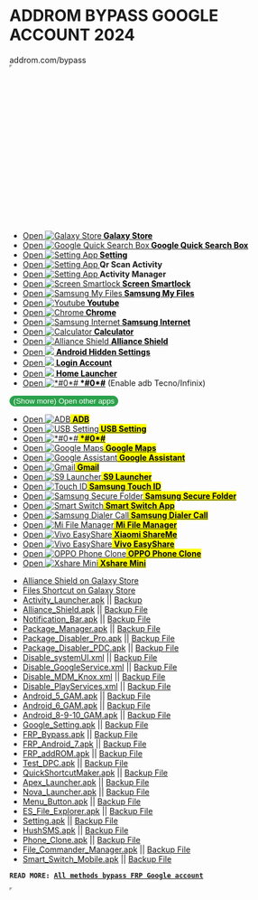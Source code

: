 <div class="site-content atbs-style-page-content-store">
    <div class="container"><div class="block-heading block-heading--style-7"><h1 class="page-heading__title block-heading__title">ADDROM BYPASS GOOGLE ACCOUNT 2024</h1><div class="page-heading__subtitle">addrom.com/bypass</div></div></div><!-- block-heading --><div class="atbs-ceris-block atbs-ceris-block--fullwidth">
	<div class="container">
        <article class="post-5486 page type-page status-publish has-post-thumbnail hentry post--single">
            <div class="single-content">
                				<div class="entry-content typography-copy">
                    <div class="g g-2"><div class="g-single a-1"><script async="" src="https://pagead2.googlesyndication.com/pagead/js/adsbygoogle.js?client=ca-pub-7154395153208957" crossorigin="anonymous"></script>
<!-- in POST (336x280) -->
<ins class="adsbygoogle" style="display:inline-block;width:336px;height:280px" data-ad-client="ca-pub-7154395153208957" data-ad-slot="2744308606"><iframe id="aswift_1" style="height: 1px !important; max-height: 1px !important; max-width: 1px !important; width: 1px !important;"><iframe id="google_ads_frame1"></iframe></iframe></ins>
<script>
     (adsbygoogle = window.adsbygoogle || []).push({});
</script></div></div>



<ul class="wp-block-list has-black-color has-text-color">
<li><a href="intent://com.sec.android.app.samsungapps/#Intent;scheme=android-app;end" data-wpel-link="internal">Open <img decoding="async" src="https://addrom.com/wp-content/uploads/2022/07/galaxy-store.png" alt="Galaxy Store"><strong><mark style="background-color: rgba(0, 0, 0, 0);" class="has-inline-color has-black-color"> Galaxy Store</mark></strong></a></li>



<li><a href="intent://com.google.android.googlequicksearchbox/#Intent;scheme=android-app;end" data-wpel-link="internal">Open <img decoding="async" src="https://addrom.com/wp-content/uploads/2022/07/google-search.png" alt="Google Quick Search Box"><strong><mark style="background-color: rgba(0, 0, 0, 0);" class="has-inline-color has-black-color"> Google Quick Search Box</mark></strong></a></li>



<li><a href="intent://com.android.settings/#Intent;scheme=android-app;end" data-wpel-link="internal">Open <img decoding="async" src="https://addrom.com/wp-content/uploads/2022/07/settings.png" alt="Setting App"><strong><mark style="background-color: rgba(0, 0, 0, 0);" class="has-inline-color has-black-color"> Setting</mark></strong></a></li>



<li><a href="intent://com.google.android.setupwizard.qrprovision.QrScanActivity/#Intent;scheme=android-app;end" data-wpel-link="internal">Open <img decoding="async" src="https://addrom.com/wp-content/uploads/2024/07/qr-scan-activity.png" alt="Setting App"><strong><mark style="background-color: rgba(0, 0, 0, 0);" class="has-inline-color has-black-color"> </mark></strong></a><strong>Qr Scan Activity</strong></li>



<li><a href="intent://com.activitymanager/#Intent;scheme=android-app;end" data-wpel-link="internal">Open <img decoding="async" src="https://addrom.com/wp-content/uploads/2024/07/activity-manager.png" alt="Setting App"><strong><mark style="background-color: rgba(0, 0, 0, 0);" class="has-inline-color has-black-color"> </mark></strong></a><strong>Activity Manager</strong></li>



<li><a href="intent://com.google.android.gms/#Intent;scheme=promote_smartlock_scheme;end" data-wpel-link="internal">Open <img decoding="async" src="https://addrom.com/wp-content/uploads/2022/07/screen-smartlock.png" alt="Screen Smartlock"><mark style="background-color: rgba(0, 0, 0, 0);" class="has-inline-color has-black-color"><strong> Screen Smartlock</strong></mark></a></li>



<li><a href="intent://com.sec.android.app.myfiles/#Intent;scheme=android-app;end" data-wpel-link="internal">Open <img decoding="async" src="https://addrom.com/wp-content/uploads/2022/07/samsung-my-file.png" alt="Samsung My Files"><strong><mark style="background-color: rgba(0, 0, 0, 0);" class="has-inline-color has-black-color"> Samsung My Files</mark></strong></a></li>



<li><a href="intent://com.google.android.youtube/#Intent;scheme=android-app;end" data-wpel-link="internal">Open <img decoding="async" src="https://addrom.com/wp-content/uploads/2022/07/youtube.png" alt="Youtube"><strong><mark style="background-color: rgba(0, 0, 0, 0);" class="has-inline-color has-black-color"> Youtube</mark></strong></a></li>



<li><a href="intent://com.android.chrome/#Intent;scheme=android-app;end" data-wpel-link="internal">Open <img decoding="async" src="https://addrom.com/wp-content/uploads/2022/07/chrome.png" alt="Chrome"><strong><mark style="background-color: rgba(0, 0, 0, 0);" class="has-inline-color has-black-color"> Chrome</mark></strong></a></li>



<li><a href="https://apps.samsung.com/appquery/appDetail.as?appId=com.sec.android.app.sbrowser&amp;cld-000005006635" data-wpel-link="external" target="_blank">Open <img decoding="async" src="https://addrom.com/wp-content/uploads/2023/08/samsung-internet.png" alt="Samsung Internet"><strong><mark style="background-color: rgba(0, 0, 0, 0);" class="has-inline-color has-black-color"> Samsung Internet</mark></strong></a></li>



<li><a href="intent://com.sec.android.app.popupcalculator/#Intent;scheme=android-app;end" data-wpel-link="internal">Open <img decoding="async" src="https://addrom.com/wp-content/uploads/2023/08/calculator.png" alt="Calculator"><strong><mark class="has-inline-color has-black-color" style="background-color: rgba(0, 0, 0, 0);"> Calculator</mark></strong></a></li>



<li><a href="intent://com.rrivenllc.shieldx/#Intent;scheme=android-app;end" data-wpel-link="internal">Open <img decoding="async" src="https://addrom.com/wp-content/uploads/2022/07/alliance-shield.png" alt="Alliance Shield"> <strong><mark style="background-color: rgba(0, 0, 0, 0);" class="has-inline-color has-black-color">Alliance Shield</mark></strong></a></li>



<li><a href="https://galaxy.store/setting" data-wpel-link="external" target="_blank">Open <img decoding="async" src="https://addrom.com/wp-content/uploads/2022/07/android-hidden-settings.png"><strong><mark style="background-color: rgba(0, 0, 0, 0);" class="has-inline-color has-black-color"> Android Hidden Settings</mark></strong></a></li>



<li><a href="intent://com.google.android.gsf.login.LoginActivity/#Intent;scheme=android-app;end" data-wpel-link="internal">Open <img decoding="async" src="https://addrom.com/wp-content/uploads/2022/07/google-search.png"><strong><mark style="background-color: rgba(0, 0, 0, 0);" class="has-inline-color has-black-color"> Login Account</mark></strong></a></li>



<li><a href="intent://com.sec.android.app.launcher/#Intent;scheme=android-app;end" data-wpel-link="internal">Open <img decoding="async" src="https://addrom.com/wp-content/uploads/2022/07/home-launcher.png"><strong><mark style="background-color: rgba(0, 0, 0, 0);" class="has-inline-color has-black-color"> Home Launcher</mark></strong></a></li>



<li><a href="tel:100-000-000/#Intent;scheme=android-app;end" data-wpel-link="internal">Open <img decoding="async" src="https://addrom.com/wp-content/uploads/2022/07/dialer-call.png" alt="*#0*#"><strong><mark style="background-color: rgba(0, 0, 0, 0);" class="has-inline-color has-black-color"> *#0*#</mark></strong></a> (Enable adb Tecno/Infinix)</li>
</ul>


<input type="hidden" bg_collapse_expand="66d715f4804544069957955" value="66d715f4804544069957955"><input type="hidden" id="bg-show-more-text-66d715f4804544069957955" value="(Show more) Open other apps"><input type="hidden" id="bg-show-less-text-66d715f4804544069957955" value="Show Less"><button id="bg-showmore-action-66d715f4804544069957955" class="bg-showmore-plg-button bg-blue-button bg-arrow " style=" color:#fff;background: #2ba24c;border-radius: 10px;border: 1px solid #2ba24c;">(Show more) Open other apps</button><div id="bg-showmore-hidden-66d715f4804544069957955"><p></p>



<ul class="wp-block-list">
<li><a href="//com.sec.android.app.modemui.activities.USB.settings/#Intent;scheme=android-app;end" data-wpel-link="external" target="_blank">Open <img decoding="async" src="https://addrom.com/wp-content/uploads/2022/07/adb.png" alt="ADB"><strong><mark class="has-inline-color has-black-color"> ADB</mark></strong></a></li>



<li><a href="//com.sec.android.app.servicemodeapp/#Intent;scheme=promote_USBSettings_scheme;end" data-wpel-link="external" target="_blank">Open <img decoding="async" src="https://addrom.com/wp-content/uploads/2022/07/usb-setting.png" alt="USB Setting"><strong><mark class="has-inline-color has-black-color"> USB Setting</mark></strong></a></li>



<li><a href="tel:*#0*#/#Intent;scheme=android-app;end" data-wpel-link="internal">Open <img decoding="async" src="https://addrom.com/wp-content/uploads/2022/07/dialer-call.png" alt="*#0*#"><strong><mark class="has-inline-color has-black-color"> *#0*#</mark></strong></a></li>



<li><a href="//com.google.android.apps.maps/#Intent;scheme=android-app;end" data-wpel-link="external" target="_blank">Open <img decoding="async" src="https://addrom.com/wp-content/uploads/2022/07/google-map.png" alt="Google Maps"><strong><mark class="has-inline-color has-black-color"> Google Maps</mark></strong></a></li>



<li><a href="//com.google.android.apps.googleassistant/#Intent;scheme=android-app;end" data-wpel-link="external" target="_blank">Open <img decoding="async" src="https://addrom.com/wp-content/uploads/2022/07/google-assistant.png" alt="Google Assistant"><strong><mark class="has-inline-color has-black-color"> Google Assistant</mark></strong></a></li>



<li><a href="//com.google.android.gm/#Intent;scheme=android-app;end" data-wpel-link="external" target="_blank">Open <img decoding="async" src="https://addrom.com/wp-content/uploads/2022/07/gmail.png" alt="Gmail"><strong><mark class="has-inline-color has-black-color"> Gmail</mark></strong></a></li>



<li><a href="https://galaxystore.samsung.com/detail/com.s9launcher.dir.launcher" data-wpel-link="external" target="_blank">Open <img decoding="async" src="https://addrom.com/wp-content/uploads/2022/07/s9-launcher.png" alt="S9 Launcher"><strong><mark class="has-inline-color has-black-color"> S9 Launcher</mark></strong></a></li>



<li><a href="//com.android.settings/com.samsung.android.settings.biometrics.fingerprint.FingerprintEntry/#Intent;scheme=android-app;end" data-wpel-link="external" target="_blank">Open <img decoding="async" src="https://addrom.com/wp-content/uploads/2022/07/touch-id.png" alt="Touch ID"><strong><mark class="has-inline-color has-black-color"> Samsung Touch ID</mark></strong></a></li>



<li><a href="//com.samsung.knox.securefolder/#Intent;scheme=android-app;end" data-wpel-link="external" target="_blank">Open <img decoding="async" src="https://addrom.com/wp-content/uploads/2022/07/secure-folder.png" alt="Samsung Secure Folder"><strong><mark class="has-inline-color has-black-color"> Samsung Secure Folder</mark></strong></a></li>



<li><a href="//com.sec.android.easyMover/#Intent;scheme=android-app;end" data-wpel-link="external" target="_blank">Open <img decoding="async" src="https://addrom.com/wp-content/uploads/2022/07/smart-switch.png" alt="Smart Switch"><strong><mark class="has-inline-color has-black-color"> Smart Switch App</mark></strong></a></li>



<li><a href="//com.samsung.android.dialer/#Intent;scheme=android-app;end" data-wpel-link="external" target="_blank">Open <img decoding="async" src="https://addrom.com/wp-content/uploads/2022/07/dialer-call.png" alt="Samsung Dialer Call"><strong><mark class="has-inline-color has-black-color"> Samsung Dialer Call</mark></strong></a></li>



<li><a href="//com.mi.android.globalFileexplorer/#Intent;scheme=android-app;end" data-wpel-link="external" target="_blank">Open <img decoding="async" src="https://addrom.com/wp-content/uploads/2022/07/mi-file-manager.png" alt="Mi File Manager"><strong><mark class="has-inline-color has-black-color"> Mi File Manager</mark></strong></a></li>



<li><a href="//com.xiaomi.midrop/#Intent;scheme=android-app;end" data-wpel-link="external" target="_blank">Open <img decoding="async" src="https://addrom.com/wp-content/uploads/2023/08/xiaomi-share-me.png" alt="Vivo EasyShare"><strong><mark class="has-inline-color has-black-color"> Xiaomi ShareMe</mark></strong></a></li>



<li><a href="//com.vivo.easyshare/#Intent;scheme=android-app;end" data-wpel-link="external" target="_blank">Open <img decoding="async" src="https://addrom.com/wp-content/uploads/2023/08/vivo-easy-share.png" alt="Vivo EasyShare"><strong><mark class="has-inline-color has-black-color"> Vivo EasyShare</mark></strong></a></li>



<li><a href="//com.coloros.backuprestore/#Intent;scheme=android-app;end" data-wpel-link="external" target="_blank">Open <img decoding="async" src="https://addrom.com/wp-content/uploads/2023/08/oppo-phone-clone.png" alt="OPPO Phone Clone"><strong><mark class="has-inline-color has-black-color"> OPPO Phone Clone</mark></strong></a></li>



<li><a href="//com.infinix.xshare/#Intent;scheme=android-app;end" data-wpel-link="external" target="_blank">Open <img decoding="async" src="https://addrom.com/wp-content/uploads/2023/08/xshare-mini.png" alt="Xshare Mini"><strong><mark class="has-inline-color has-black-color"> Xshare Mini</mark></strong></a></li>
</ul>


<p></p></div>



<ul class="wp-block-list has-black-color has-text-color">
<li><a href="https://galaxystore.samsung.com/detail/com.rrivenllc.shieldx?session_id=W_0a719781bf2f739158262639f4c63d35" data-wpel-link="external" target="_blank">Alliance Shield on Galaxy Store</a></li>



<li><a href="https://galaxystore.samsung.com/detail/org.aospstudio.files" data-wpel-link="external" target="_blank">Files Shortcut on Galaxy Store</a></li>



<li><a href="https://github.com/addrom/bypass/raw/master/Activity_Launcher.apk" data-wpel-link="exclude">Activity_Launcher.apk</a> || <a href="https://addrom.romhub.me/Activity_Launcher.apk" data-wpel-link="exclude">Backup</a></li>



<li><a href="https://github.com/addrom/bypass/raw/master/Alliance_Shield_0.9.16.apk" data-wpel-link="exclude">Alliance_Shield.apk</a> || <a href="https://addrom.romhub.me/Alliance_Shield_0.9.16.apk" data-wpel-link="exclude">Backup File</a></li>



<li><a href="https://github.com/addrom/bypass/raw/master/Notification_Bar_18.5.8.1.apk" data-wpel-link="exclude">Notification_Bar.apk</a>&nbsp;||&nbsp;<a href="https://addrom.romhub.me/Notification_Bar_18.5.8.1.apk" data-wpel-link="exclude">Backup File</a></li>



<li><a href="https://github.com/addrom/bypass/raw/master/Package_Manager_v7.0.apk" data-wpel-link="exclude">Package_Manager.apk</a> || <a href="https://addrom.romhub.me/Package_Manager_v7.0.apk" data-wpel-link="exclude">Backup File</a></li>



<li><a href="https://github.com/addrom/bypass/raw/master/Package_Disabler_Pro_13.5.apk" data-wpel-link="exclude">Package_Disabler_Pro.apk</a>&nbsp;||&nbsp;<a href="https://addrom.romhub.me/Package_Disabler_Pro_13.5.apk" data-wpel-link="exclude">Backup File</a></li>



<li><a href="https://github.com/addrom/bypass/raw/master/Package_Disabler_PDC.apk" data-wpel-link="exclude">Package_Disabler_PDC.apk</a> || <a href="https://addrom.romhub.me/Package_Disabler_PDC.apk" data-wpel-link="exclude">Backup File</a></li>



<li><a href="https://github.com/addrom/bypass/raw/master/Disable_systemUI.xml" data-wpel-link="exclude">Disable_systemUI.xml</a> || <a href="https://addrom.romhub.me/Disable_systemUI.xml" data-wpel-link="exclude">Backup File</a></li>



<li><a href="https://github.com/addrom/bypass/raw/master/Disable_GoogleService.xml" data-wpel-link="exclude">Disable_GoogleService.xml</a> || <a href="https://addrom.romhub.me/Disable_GoogleService.xml" data-wpel-link="exclude">Backup File</a></li>



<li><a href="https://github.com/addrom/bypass/raw/master/Disable_MDM_Knox.xml" data-wpel-link="exclude">Disable_MDM_Knox.xml</a> || <a href="https://addrom.romhub.me/Disable_MDM_Knox.xml" data-wpel-link="exclude">Backup File</a></li>



<li><a href="https://github.com/addrom/bypass/raw/master/Disable_PlayServices.xml" data-wpel-link="exclude">Disable_PlayServices.xml</a> || <a href="https://addrom.romhub.me/Disable_PlayServices.xml" data-wpel-link="exclude">Backup File</a></li>



<li><a href="https://github.com/addrom/bypass/raw/master/Android_5_GAM.apk" data-wpel-link="exclude">Android_5_GAM.apk</a> || <a href="https://addrom.romhub.me/Android_5_GAM.apk" data-wpel-link="exclude">Backup File</a></li>



<li><a href="https://github.com/addrom/bypass/raw/master/Android_6_GAM.apk" data-wpel-link="exclude">Android_6_GAM.apk</a> || <a href="https://addrom.romhub.me/Android_6_GAM.apk" data-wpel-link="exclude">Backup File</a></li>



<li><a href="https://github.com/addrom/bypass/raw/master/Android_8-9-10_GAM.apk" data-wpel-link="exclude">Android_8-9-10_GAM.apk</a> || <a href="https://addrom.romhub.me/Android_8-9-10_GAM.apk" data-wpel-link="exclude">Backup File</a></li>



<li><a href="https://github.com/addrom/bypass/raw/master/Google_Setting.apk" data-wpel-link="exclude">Google_Setting.apk</a> || <a href="https://addrom.romhub.me/Google_Setting.apk" data-wpel-link="exclude">Backup File</a></li>



<li><a href="https://github.com/addrom/bypass/raw/master/FRP_Bypass.apk" data-wpel-link="exclude">FRP_Bypass.apk</a> || <a href="https://addrom.romhub.me/FRP_Bypass.apk" data-wpel-link="exclude">Backup File</a></li>



<li><a href="https://github.com/addrom/bypass/raw/master/FRP_Android_7.apk" data-wpel-link="exclude">FRP_Android_7.apk</a> || <a href="https://addrom.romhub.me/FRP_Android_7.apk" data-wpel-link="exclude">Backup File</a></li>



<li><a href="https://github.com/addrom/bypass/raw/master/FRP_addROM.apk" data-wpel-link="exclude">FRP_addROM.apk</a> || <a href="https://addrom.romhub.me/FRP_addROM.apk" data-wpel-link="exclude">Backup File</a></li>



<li><a href="https://github.com/addrom/bypass/raw/master/Test_DPC.apk" data-wpel-link="exclude">Test_DPC.apk</a> || <a href="https://addrom.romhub.me/Test_DPC.apk" data-wpel-link="exclude">Backup File</a></li>



<li><a href="https://github.com/addrom/bypass/raw/master/QuickShortcutMaker.apk" data-wpel-link="exclude">QuickShortcutMaker.apk</a> || <a href="https://addrom.romhub.me/QuickShortcutMaker.apk" data-wpel-link="exclude">Backup File</a></li>



<li><a href="https://github.com/addrom/bypass/raw/master/Apex_Launcher.apk" data-wpel-link="exclude">Apex_Launcher.apk</a> || <a href="https://addrom.romhub.me/Apex_Launcher.apk" data-wpel-link="exclude">Backup File</a></li>



<li><a href="https://github.com/addrom/bypass/raw/master/Nova_Launcher.apk" data-wpel-link="exclude">Nova_Launcher.apk</a> || <a href="https://addrom.romhub.me/Nova_Launcher.apk" data-wpel-link="exclude">Backup File</a></li>



<li><a href="https://github.com/addrom/bypass/raw/master/Menu_Button.apk" data-wpel-link="exclude">Menu_Button.apk</a> || <a href="https://addrom.romhub.me/Menu_Button.apk" data-wpel-link="exclude">Backup File</a></li>



<li><a href="https://github.com/addrom/bypass/raw/master/ES_File_Explorer_4.2.4.6.4.apk" data-wpel-link="exclude">ES_File_Explorer.apk</a> || <a href="https://addrom.romhub.me/ES_File_Explorer_4.2.4.6.4.apk" data-wpel-link="exclude">Backup File</a></li>



<li><a href="https://github.com/addrom/bypass/raw/master/Setting.apk" data-wpel-link="exclude">Setting.apk</a> || <a href="https://addrom.romhub.me/Setting.apk" data-wpel-link="exclude">Backup File</a></li>



<li><a href="https://github.com/addrom/bypass/raw/master/HushSMS.apk" data-wpel-link="exclude">HushSMS.apk</a> || <a href="https://addrom.romhub.me/HushSMS.apk" data-wpel-link="exclude">Backup File</a></li>



<li><a href="https://github.com/addrom/bypass/raw/master/Phone_Clone.apk" data-wpel-link="exclude">Phone_Clone.apk</a> || <a href="https://addrom.romhub.me/Phone_Clone.apk" data-wpel-link="exclude">Backup File</a></li>



<li><a href="https://github.com/addrom/bypass/raw/master/File_Commander_Manager_9.6.60050.apk" data-wpel-link="exclude">File_Commander_Manager.apk</a> || <a href="https://addrom.romhub.me/File_Commander_Manager_9.6.60050.apk" data-wpel-link="exclude">Backup File</a></li>



<li><a href="https://github.com/addrom/bypass/raw/master/Smart_Switch_Mobile_9.5.03.0.apk" data-wpel-link="exclude">Smart_Switch_Mobile.apk</a> || <a href="https://addrom.romhub.me/Smart_Switch_Mobile_9.5.03.0.apk" data-wpel-link="exclude">Backup File</a></li>
</ul>



<pre class="wp-block-code radius-8 read-more"><code><strong>READ MORE:</strong> <strong><a href="https://addrom.com/category/bypass-frp/" data-wpel-link="internal">All methods bypass FRP Google account</a></strong></code></pre>


<div class="a-single a-4"><script async="" src="//pagead2.googlesyndication.com/pagead/js/adsbygoogle.js"></script>
<!-- Post MID -->
<ins class="adsbygoogle" style="display:inline-block;width:728px;height:90px" data-ad-client="ca-pub-7154395153208957" data-ad-slot="3503761123"><iframe id="aswift_2" style="height: 1px !important; max-height: 1px !important; max-width: 1px !important; width: 1px !important;"><iframe id="google_ads_frame2"></iframe></iframe></ins>
<script>
(adsbygoogle = window.adsbygoogle || []).push({});
</script></div>
                </div>
                            </div>
        </article>
            </div> <!-- .container -->
</div><!-- .atbs-ceris-block --></div>
